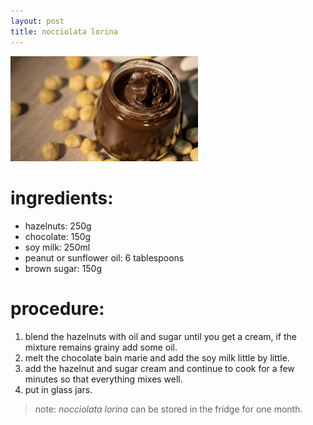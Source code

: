 ```yaml
---
layout: post
title: nocciolata lorina
---
```


 <img src="../images/nocciolata-lorina.jpeg" width="300">

# ingredients:
- hazelnuts: 250g
- chocolate: 150g 
- soy milk: 250ml
- peanut or sunflower oil: 6 tablespoons
- brown sugar: 150g

# procedure:
1. blend the hazelnuts with oil and sugar until you get a cream, if the mixture remains grainy add some oil. 
2. melt the chocolate bain marie and add the soy milk little by little. 
3. add the hazelnut and sugar cream and continue to cook for a few minutes so that everything mixes well. 
4. put in glass jars. 

> note: *nocciolata lorina* can be stored in the fridge for one month.

